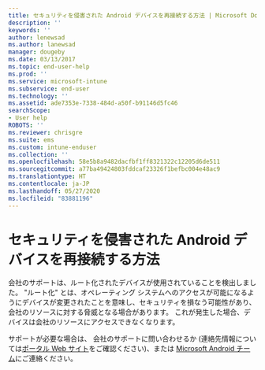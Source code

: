```yaml
---
title: セキュリティを侵害された Android デバイスを再接続する方法 | Microsoft Docs
description: ''
keywords: ''
author: lenewsad
ms.author: lanewsad
manager: dougeby
ms.date: 03/13/2017
ms.topic: end-user-help
ms.prod: ''
ms.service: microsoft-intune
ms.subservice: end-user
ms.technology: ''
ms.assetid: ade7353e-7338-484d-a50f-b91146d5fc46
searchScope:
- User help
ROBOTS: ''
ms.reviewer: chrisgre
ms.suite: ems
ms.custom: intune-enduser
ms.collection: ''
ms.openlocfilehash: 58e5b8a9482dacfbf1ff8321322c12205d6de511
ms.sourcegitcommit: a77ba49424803fddcaf23326f1befbc004e48ac9
ms.translationtype: HT
ms.contentlocale: ja-JP
ms.lasthandoff: 05/27/2020
ms.locfileid: "83881196"
---
```

# <a name="how-to-reconnect-a-compromised-android-device"></a>セキュリティを侵害された Android デバイスを再接続する方法

会社のサポートは、ルート化されたデバイスが使用されていることを検出しました。 "ルート化" とは、オペレーティング システムへのアクセスが可能になるようにデバイスが変更されたことを意味し、セキュリティを損なう可能性があり、会社のリソースに対する脅威となる場合があります。 これが発生した場合、デバイスは会社のリソースにアクセスできなくなります。

サポートが必要な場合は、 会社のサポートに問い合わせるか (連絡先情報については[ポータル Web サイト](https://go.microsoft.com/fwlink/?linkid=2010980)をご確認ください)、または <a href="mailto:wintunedroidfbk@microsoft.com?subject=I'm having trouble with a rooted device&body=Describe the issue you're experiencing here.">Microsoft Android チーム</a>にご連絡ください。
